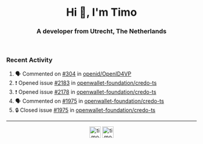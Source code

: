 <h1 align="center">Hi 👋, I'm Timo</h1>
<h3 align="center">A developer from Utrecht, The Netherlands</h3>
<br/>
<!-- https://github.com/rahuldkjain/github-profile-readme-generator --!>

<!--  <p align="left"><img src="https://github-readme-stats.vercel.app/api?username=timoglastra&show_icons=true&count_private=true&" alt="timoglastra" /></p> --!>

<!--
Github language stats
<p align="left"><img src="https://github-readme-stats.vercel.app/api/top-langs/?username=timoglastra&layout=compact" alt="timoglastra" /><p>
-->

<!-- Codestats language stats -->
<!-- <p align="left"><img src="https://codestats-readme.vercel.app/api/top-langs/?username=timoglastra&layout=compact&language_count=12" alt="timoglastra" /><p>    --!>
  
<h3>Recent Activity</h3>

<!--START_SECTION:activity-->
1. 🗣 Commented on [#304](https://github.com/openid/OpenID4VP/issues/304#issuecomment-2646167927) in [openid/OpenID4VP](https://github.com/openid/OpenID4VP)
2. ❗ Opened issue [#2183](https://github.com/openwallet-foundation/credo-ts/issues/2183) in [openwallet-foundation/credo-ts](https://github.com/openwallet-foundation/credo-ts)
3. ❗ Opened issue [#2178](https://github.com/openwallet-foundation/credo-ts/issues/2178) in [openwallet-foundation/credo-ts](https://github.com/openwallet-foundation/credo-ts)
4. 🗣 Commented on [#1975](https://github.com/openwallet-foundation/credo-ts/issues/1975#issuecomment-2635775339) in [openwallet-foundation/credo-ts](https://github.com/openwallet-foundation/credo-ts)
5. 🔒 Closed issue [#1975](https://github.com/openwallet-foundation/credo-ts/issues/1975) in [openwallet-foundation/credo-ts](https://github.com/openwallet-foundation/credo-ts)
<!--END_SECTION:activity-->

---

<p align="center">
<a href="https://twitter.com/timoglastra" target="blank"><img align="center" src="https://cdn.jsdelivr.net/npm/simple-icons@3.0.1/icons/twitter.svg" alt="timoglastra" height="30" width="30" /></a>
<a href="https://linkedin.com/in/timoglastra" target="blank"><img align="center" src="https://cdn.jsdelivr.net/npm/simple-icons@3.0.1/icons/linkedin.svg" alt="timoglastra" height="30" width="30" /></a>
</p>



